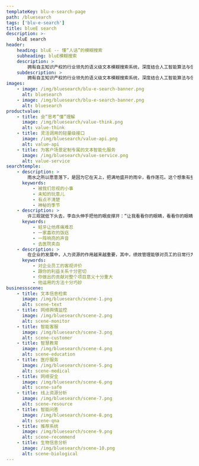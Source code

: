 ```yaml
---
templateKey: blu-e-search-page
path: /bluesearch
tags: ['blu-e-search']
title: blueE search
description: >-
    bluE search
header:
    heading: bluE -- 懂“人话”的模糊搜索
    subheading: bluE模糊搜索
    description: >
        拥有自主知识产权的行业领先的语义级文本模糊搜索系统，深度结合人工智能算法与信息检索技术，基于经过多层次训练的深度学习语言模型组，实现文本语义的高效挖掘，给予拟人思维的智慧理解。 轻量、快速、查全率高、理解层次深、信息定位准。
    subdescription: >
        拥有自主知识产权的行业领先的语义级文本模糊搜索系统，深度结合人工智能算法与信息检索技术。
images:
    - image: /img/bluesearch/blu-e-search-banner.png
      alt: bluesearch
    - image: /img/bluesearch/blu-e-search-banner.png
      alt: bluesearch
productvalue:
    - title: 会“思考”懂”理解
      image: /img/bluesearch/value-think.png
      alt: value-think
    - title: 灵活调用的轻量级接口
      image: /img/bluesearch/value-api.png
      alt: value-api
    - title: 为客户场景定制专属的文本智能化服务
      image: /img/bluesearch/value-service.png
      alt: value-service
searchtemple:
    - description: >
        雨水之所以愿意落下，是因为它在天上，把满地盛开的雨伞，看作莲花。这个想象有些大，大到可以覆盖我走过的所有的路。人生大概是随时要迎接雨的，直到雨成为身体的一部分。雨是一种巨大的力量，它来自天堂。我想象，在夏末的黄昏，或者是春天的早晨，大自然会有某种力量在凝聚，在地上的人们不注意的时候，某种力量突然苏醒，这是云团里隐藏着的季节的神秘。我在早上起来，可以感觉到空气中这些微小的湿度。打开窗户的时候，常常忘记了今天应该翻到谷雨这个节气，翻日历这个动作对于雨来说是多么的渺小，对于我来说却是必不可少的。这个时候桃花在日历的后面悄悄苏醒，风的皱褶里夹含着水分，这些细小的事件被我们日常的忙碌所掩盖，直到发现阳台上晾晒的衣物为什么还有没有干，此时才想到今天会发生点什么。然后就是上路，大街如常，人流如常，来不及欣赏云朵的变化。天空对于我们来说，既可以像天气预报那用“阴”、“晴”、“雨几个字来概括，也可以用好多天
      keywords:
          - 被我们忽视的小事
          - 未知的玩意儿
          - 有点不清楚
          - 神秘的季节
    - description: >
        许三观就低下头去，李血头伸手把他的眼皮撑开：“让我看看你的眼睛，看看你的眼睛里有没有黄疽肝炎……没有，再把舌头仲出来， 让我看看你的胃……肠胃也不错，行啦，你可以卖血啦……你听着，按规矩是要抽一管血，先得检验你有没有病，今天我是看在阿方和根龙的面子上，就不抽你不一管血了…… 再说我们今天算是认识了，这就算是我送给你的见面礼……”他们三个人卖完血之后，就步履蹒跚地走向了医院的厕所，三个人都歪着嘴巴，许三观跟在他们身后，三个人谁也不敢说话，都低头看着下面的路，似乎这时候稍一用劲肚子就会胀破了。三个人在医院厕所的小便池前站成一徘，撇尿时他们的牙根一阵阵剧烈地发酸，于是发出了一片牙齿碰幢的响声，和他们的尿冲在墙上时的声音一样响亮。然后，他们来到了那家名叫胜利的饭店，饭店是在一座石桥的桥堍，它的屋顶还没有桥高，屋顶上长满了杂草，在屋檐前伸出来像是脸上的眉毛。饭店看上去没有门，门和窗连成一片，中间只是隔了两根木条，许三观他们就是从旁边应该是窗户的地方走了进去，他们坐在了靠窗的桌子前，窗外是那条穿过城镇的小河，河面上漂过去了几片青菜叶子。阿方对着跑堂的喊道：“一盘炒猪肝，二两黄酒，黄酒给我温一温。”
      keywords:
          - 蛀牙让他疼痛难忍
          - 一家喜欢的饭痁
          - 一阵响亮的声音
          - 去医院卖血
    - description: >
        在企业的发展中，人力资源的作用越来越重要，其中，绩效管理能够对员工的日常行为和工作能力等进行考核，实现人力资源作用的最大发挥。在实际管理的过程中，由于意识上的偏差以及相关制度的不合理等，会在很大程度上影响绩效管理的实效性，削弱企业的整体竞争力，不利于企业的健康发展。应积极利用绩效管理手段，将其作为导向性因素，采取正确的手段和方式，将绩效管理渗透于人力资源管理中，搞活企业的内部环境，进一步激励员工，增强员工对企业的认同感，通过日常工作，获得良好的满足感和成就感，增强人力资源管理的可靠性与灵活性。人力资源管理绩效管理具有非常明显的优势和作用，主要表现在以下方面: 第一，理顺企业内部关系，帮助企业良性运作。一个企业的人力资源绩效管理在和谐状态下，有助于搞活企业的内部状况，调动人员的积极性，实现人员之间的有效配合，提升日常的工作效率，使企业的运行更加顺畅，形成良好的运行态势。在绩效管理的过程中，能够对员工的个性特点、工作能力、工作量进行全面了解，端正员工的态度，规范日常的行为，实现工作内容与员工的合理协调，逐步形成健康稳定的运行环境，推动企业的良性发展。第二，激发员工工作积极性。人力资源绩效管理的最大作用在于调动人的主观能动性。绩效管理的核心在于绩效，即根据员工的实际能力和工作状况进行薪酬的发放，对员工的综合能力进行准确合理的评价，实现岗位的合理分配与薪资的有效发放，发挥出绩效管理的实际意义。另外，在绩效管理的过程中，由于跟员工的切身利益相关，能够将绩效情况与素质培养等相互关联，增强整体架构的完善性，为企业储备更加丰富的人才储备和支撑。出版社的经营管理相当复杂，既有生产，又有销售，既有精神生产，又有物质生产，而且精神生产还是主要的。要熟悉出版社的全盘业务很不容易，但作者做到了这一点。他出身于编辑，认为编辑工作也在经营管理的范围之内，但在本书中，他对编辑工作却着墨不多。他强调编辑工作的重要性，认为出版史是出版了杰出的书的杰出出版社的历史；出版社所以出名，是因为出版了杰出的著作，而不是由于经营技巧的高明，当然他并不忽视经营管理的重要性，本书毕竟绝大部分篇幅是谈生产、销售、人事、财务等方面的事情。作者精通出版社的所有各项业务，并不是洞察出版社所有各项业务的细节，而是对各项业务都有深刻的了解，能够进行十分精辟的分析。出书要十分注意质量。质量第一，但并非质量是唯一。有些书即使是能赚钱的好书，但如果不符合出版社出书的兴趣、品位和专业范围，也不应该出版，以免有损于出版社的形象。编辑要时刻想到是为作者出书而不是为自己出书。编辑在作者面前代表出版社但要注意到自己不是出版社的老板。美术设计必须在经济实用的约束下去发掘美的特性，一本精美图书的特性就在于它能体现书的主题和作者的意向。设计人是应该懂得图书不过是他设计的一个对象，书是给读者阅读的，读者的主要兴趣在书的内容。伍佩尔塔尔，是德国西北部的一座美丽的城市，也是恩格斯的故乡。这里有一种高高悬挂在空中的单轨交通电车，是伍佩尔塔尔市的最鲜明特征。这不仅在德国独一无二，在全世界也极罕见。莱茵河的一条支流曲曲折折通过市区。河面约五米宽，河水清澈如镜。支撑轨道的大铁架，犹如无数支横跨在河道上的铁腿牢牢地固定在沿河两岸的水泥基座上。用钢铁架起的这条空中走廊，横穿市区，全长１５公里，共有１９个车站，是这个城市最受市民欢迎和客流量最大的公共交通线路。悬空电车的优越性很明显，它基本上沿着河道，高高架设在河面上，即使某段轨道因故不得不离开河道，那也不影响地面上车辆行驶和人员往来，大大节省了城市地皮，而且不怎么扰民。而且，由于设计独特，车厢倒挂在铁轨底下，在半空中疾驶而过，像火车，像电车，更像空中缆车，令人惊奇，这便成了游客的一种游览项目。车站非常奇妙。为了配合空中的车轨与吊车，１９个售票处与上下车的候车月台，都设在与铁轨同样高的半空中，旅客上下车时必须经过一段电梯或台阶。两节桔黄色的车厢连为一组，三分钟一趟，相向对开，互不干扰。从地面仰望，会觉得那么大而重的两节车厢，悬浮空中，飞速行驶，安全吗？但只要上了车，一切不安全感都会烟消云散。车子启动时，微微左右摇晃一下，之后便与普通电车或火车毫无两样。不过，从窗口往下或往远处观望，又有一种乘飞机在空中翱翔的感觉。也许对我国史学的未来命运更具负面影响的是大学历史专业学生的质量。中学的拔尖学生几乎完全被重点理工科和外经、外贸、金融等实用文科所吸纳。几年来中国对外经贸大学本科录取分数与北大相同甚至略高，而重点综合大学历史专业的录取分数则要低几个分数段，甚而有时低上百分左右。这是整个社会价值趋向的一个缩影，将对未来几十年中国史学能否出较高水平的成果与人才以直接的负面影响。一些大学的历史系为了生存不得不改头换面，甚至被取消，教师抄起他们并不熟谙的专业，强颜做笑去讨好市场。坚守山头的大多数系、所，也抵挡不住商品的进攻，很不情愿地在自己的神圣阵地上辟出一块“经济开发区”，挖空心思做一些与历史学风马牛不相及的生意，挣上一点小钱以改善教师和研究人员的生活，稳定教学和科研队伍。更令人悲怆的是众多历史系（包括一些出色的历史系）为了生存不得不设立一些不伦不类的时髦专业，如对外经贸、旅游文化、涉外事务等专业，占去本来有限的历史专业招生配额和教师深化专业所必需的时间及精力，教学质量当然要打很大的折扣。",
      keywords:
          - 对企业员工的客观评价
          - 跟你的利益关系十分密切
          - 你做出的贡献对整个项目意义十分重大
          - 他运用的方法十分巧妙
businessscene:
    - title: 文本信息检索
      image: /img/bluesearch/scene-1.png
      alt: scene-text
    - title: 网络舆情监控
      image: /img/bluesearch/scene-2.png
      alt: scene-monitor
    - title: 智能客服
      image: /img/bluesearch/scene-3.png
      alt: scene-customer
    - title: 智慧教育
      image: /img/bluesearch/scene-4.png
      alt: scene-education
    - title: 医疗服务
      image: /img/bluesearch/scene-5.png
      alt: scene-medical
    - title: 网络安全
      image: /img/bluesearch/scene-6.png
      alt: scene-safe
    - title: 线上资源分析
      image: /img/bluesearch/scene-7.png
      alt: scene-resource
    - title: 智能问答
      image: /img/bluesearch/scene-8.png
      alt: scene-qna
    - title: 推荐系统
      image: /img/bluesearch/scene-9.png
      alt: scene-recommend
    - title: 生物信息分析
      image: /img/bluesearch/scene-10.png
      alt: scene-biological
---
```

